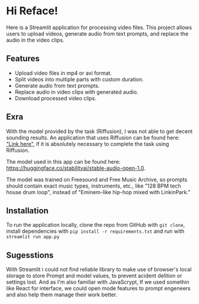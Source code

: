 # Hi Reface!

Here is a Streamlit application for processing video files. This project allows users to upload videos, generate audio from text prompts, and replace the audio in the video clips.

## Features

- Upload video files in mp4 or avi format.
- Split videos into multiple parts with custom duration.
- Generate audio from text prompts.
- Replace audio in video clips with generated audio.
- Download processed video clips.

## Exra

With the model provided by the task (Riffusion), I was not able to get decent sounding results. An application that uses Riffusion can be found here: ["Link here"](https://github.com/AntonKolomiiets/A_Kolomiiets_RiffusionModel), if it is absolutely necessary to complete the task using Riffusion.

The model used in this app can be found here: https://huggingface.co/stabilityai/stable-audio-open-1.0.

The model was trained on Freesound and Free Music Archive, so prompts should contain exact music types, instruments, etc., like "128 BPM tech house drum loop", instead of "Eminem-like hip-hop mixed with LinkinPark."

## Installation

To run the application locally, clone the repo from GitHub with `git clone`, install dependencies with `pip install -r requirements.txt` and run with `streamlit run app.py`

## Sugesstions

With Streamlit i could not find reliable library to make use of browser's local storage to store Prompt and model values, to prevent acident delition or settings lost. And as I'm also familiar with JavaScrypt, If we used somethin like React for interface, we could open mode features to prompt engeneers and also help them manage their work better.